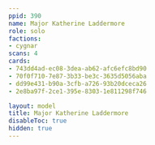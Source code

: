 ```yaml
---
ppid: 390
name: Major Katherine Laddermore
role: solo
factions:
- cygnar
scans: 4
cards:
- 743dd4ad-ec08-3dea-ab62-afc6efc8bd90
- 70f0f710-7e87-3b33-be3c-3635d5056aba
- dd99e431-b90a-3cfb-a726-93b20dceca26
- 2e8ba97f-2ce1-395e-8303-1e811298f746

layout: model
title: Major Katherine Laddermore
disableToc: true
hidden: true
---
```

